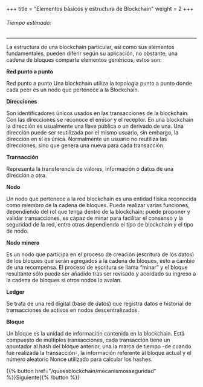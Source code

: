+++
title = "Elementos básicos y estructura de Blockchain"
weight = 2
+++

###### Tiempo estimado:

---

La estructura de una blockchain particular, así como sus elementos fundamentales, pueden diferir según su aplicación, no obstante, una cadena de bloques comparte elementos genéricos, estos son:

**Red punto a punto**

Red punto a punto
Una blockchain utiliza la topología punto a punto donde cada peer es un nodo que pertenece a la Blockchain.

**Direcciones**

Son identificadores únicos usados en las transacciones de la blockchain. Con las direcciones se reconoce el emisor y el receptor. En una blockchain la dirección es usualmente una llave pública o un derivado de una. Una dirección puede ser reutilizada por el mismo usuario, sin embargo, la dirección en sí es única. Normalmente un usuario no reutiliza las direcciones, sino que genera una nueva para cada transacción.

**Transacción**

Representa la transferencia de valores, información o datos de una dirección a otra.

**Nodo**

Un nodo que pertenece a la red blockchain es una entidad física reconocida como miembro de la cadena de bloques. Puede realizar varias funciones, dependiendo del rol que tenga dentro de la blockchain; puede proponer y validar transacciones, es capaz de minar para facilitar el consenso y la seguridad de la red, entre otras dependiendo el tipo de blockchain y el tipo de nodo.

**Nodo minero**

Es un nodo que participa en el proceso de creación (escritura de los datos) de los bloques que serán agregados a la cadena de bloques, esto a cambio de una recompensa. El proceso de escritura se llama “minar” y el bloque resultante sólo puede ser añadido tras ser revisado y acordado su ingreso a la cadena de bloques si otros nodos lo avalan.

**Ledger**

Se trata de una red digital (base de datos) que registra datos e historial de transacciones de activos en nodos descentralizados.

**Bloque**

Un bloque es la unidad de información contenida en la blockchain. Está compuesto de múltiples transacciones, cada transacción tiene un apuntador al hash del bloque anterior, una la marca de tiempo -de cuando fue realizada la transacción-, la información referente al bloque actual y el número aleatorio Nonce utilizado para calcular los hashes.


{{% button href="/queesblockchain/mecanismosseguridad" %}}Siguiente{{% /button %}}